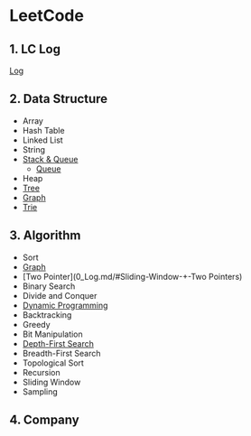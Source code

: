 # LeetCode

## 1. LC Log
[Log](0_Log.md)


## 2. Data Structure
* Array
* Hash Table
* Linked List
* String
* [Stack & Queue](Conclusions/LC_Queue_&_Stack.md)
    * [Queue](0_Log.md/#Queue)
* Heap
* [Tree](0_Log.md/#Tree)
* [Graph](0_Log.md/#Graph)
* [Trie](0_Log.md/#Trie)


## 3. Algorithm
* Sort
* [Graph](0_Log.md/#Graph)
* [Two Pointer](0_Log.md/#Sliding-Window-+-Two Pointers)
* Binary Search
* Divide and Conquer
* [Dynamic Programming](0_Log.md/#Dynamic-Programming)
* Backtracking
* Greedy
* Bit Manipulation
* [Depth-First Search](0_Log.md/#DFS)
* Breadth-First Search
* Topological Sort
* Recursion
* Sliding Window
* Sampling

## 4. Company



